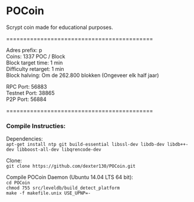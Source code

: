 # POCoin

Scrypt coin made for educational purposes.
 
===========================================

Adres prefix: p  
Coins: 					1337 POC / Block  
Block target time: 		1 min  
Difficulty retarget: 	1 min  
Block halving: 			Om de 262.800 blokken (Ongeveer elk half jaar)  


RPC Port:				56883  
Testnet Port:			38865  
P2P Port:				56884  

===========================================

### Compile Instructies: 
Dependencies:  
`apt-get install ntp git build-essential libssl-dev libdb-dev libdb++-dev libboost-all-dev libqrencode-dev`

Clone:  
`git clone https://github.com/dexter130/POCoin.git`

Compile POCoin Daemon (Ubuntu 14.04 LTS 64 bit):  
`cd POCoin`  
`chmod 755 src/leveldb/build_detect_platform`    
`make -f makefile.unix USE_UPNP=-`